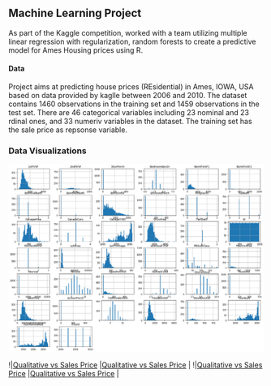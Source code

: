 ## Machine Learning Project
As part of the Kaggle competition, worked with a team utilizing multiple linear regression with regularization, random forests to create a predictive model for Ames Housing prices using R.

#### Data 
Project aims at predicting house prices (REsidential) in Ames, IOWA, USA based on data provided by kaglle between 2006 and 2010. The dataset contains 1460 observations in the training set and 1459 observations in the test set. There are 46 categorical variables including 23 nominal and 23 rdinal ones, and 33 numeriv variables in the dataset. The training set has the sale price as repsonse variable.

### Data Visualizations
![Univariate Ananlysis](Images/histograms.png)


!|[Qualitative vs Sales Price](Images/BoxNeighbor.png)  |[Qualitative vs Sales Price](Images/BoxNeighbor.png) |
!|[Qualitative vs Sales Price](Images/BoxNeighbor.png)  |[Qualitative vs Sales Price](Images/BoxNeighbor.png) |


